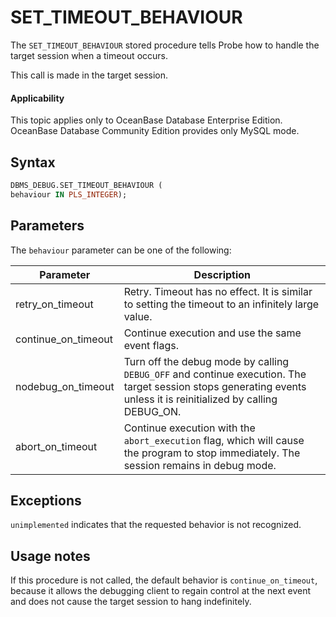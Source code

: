 SET_TIMEOUT_BEHAVIOUR
==========================================

The `SET_TIMEOUT_BEHAVIOUR` stored procedure tells Probe how to handle the target session when a timeout occurs.

This call is made in the target session.

<main id="notice" >
    <h4>Applicability</h4>
    <p>This topic applies only to OceanBase Database Enterprise Edition. OceanBase Database Community Edition provides only MySQL mode. </p>
  </main>

Syntax
-----------

```sql
DBMS_DEBUG.SET_TIMEOUT_BEHAVIOUR (
behaviour IN PLS_INTEGER);
```



Parameters
-------------

The `behaviour` parameter can be one of the following:


| **Parameter**       | **Description**                                                                                                                                                   |
|---------------------|-------------------------------------------------------------------------------------------------------------------------------------------------------------------|
| retry_on_timeout    | Retry. Timeout has no effect. It is similar to setting the timeout to an infinitely large value.                                                                  |
| continue_on_timeout | Continue execution and use the same event flags.                                                                                                                  |
| nodebug_on_timeout  | Turn off the debug mode by calling `DEBUG_OFF` and continue execution. The target session stops generating events unless it is reinitialized by calling DEBUG_ON. |
| abort_on_timeout    | Continue execution with the `abort_execution` flag, which will cause the program to stop immediately. The session remains in debug mode.                          |



Exceptions
-------------

`unimplemented` indicates that the requested behavior is not recognized.

Usage notes
-------------

If this procedure is not called, the default behavior is `continue_on_timeout`, because it allows the debugging client to regain control at the next event and does not cause the target session to hang indefinitely.
